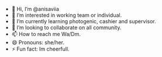 - 👋 Hi, I’m @anisaviia
- 👀 I’m interested in working team or individual.
- 🌱 I’m currently learning photogenic, cashier and supervisor.
- 💞️ I’m looking to collaborate on all community.
- 📫 How to reach me Wa/Dm.
- 😄 Pronouns: she/her.
- ⚡ Fun fact: Im cheerfull.

<!---
anisaviia/anisaviia is a ✨ special ✨ repository because its `README.md` (this file) appears on your GitHub profile.
You can click the Preview link to take a look at your changes.
--->

